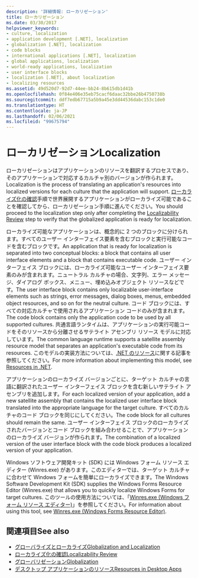 ```yaml
---
description: '詳細情報: ローカリゼーション'
title: ローカリゼーション
ms.date: 03/30/2017
helpviewer_keywords:
- culture, localization
- application development [.NET], localization
- globalization [.NET], localization
- code blocks
- international applications [.NET], localization
- global applications, localization
- world-ready applications, localization
- user interface blocks
- localization [.NET], about localization
- localizing resources
ms.assetid: 49d520d7-92d7-44ee-bb24-8b615db1d41b
ms.openlocfilehash: 0f84e406e35eb75cacf6daac32bbe26b4750738b
ms.sourcegitcommit: ddf7edb67715a5b9a45e3dd44536dabc153c1de0
ms.translationtype: HT
ms.contentlocale: ja-JP
ms.lasthandoff: 02/06/2021
ms.locfileid: "99675794"
---
```

# <a name="localization"></a><span data-ttu-id="daf41-103">ローカリゼーション</span><span class="sxs-lookup"><span data-stu-id="daf41-103">Localization</span></span>

<span data-ttu-id="daf41-104">ローカリゼーションはアプリケーションのリソースを翻訳するプロセスであり、そのアプリケーションで対応するカルチャ別のバージョンが作られます。</span><span class="sxs-lookup"><span data-stu-id="daf41-104">Localization is the process of translating an application's resources into localized versions for each culture that the application will support.</span></span> <span data-ttu-id="daf41-105">[ローカライズ化の確認](localizability-review.md)手順で世界展開するアプリケーションがローカライズ可能であることを確認してから、ローカリゼーション手順に進んでください。</span><span class="sxs-lookup"><span data-stu-id="daf41-105">You should proceed to the localization step only after completing the [Localizability Review](localizability-review.md) step to verify that the globalized application is ready for localization.</span></span>

<span data-ttu-id="daf41-106">ローカライズ可能なアプリケーションは、概念的に 2 つのブロックに分けられます。すべてのユーザー インターフェイス要素を含むブロックと実行可能なコードを含むブロックです。</span><span class="sxs-lookup"><span data-stu-id="daf41-106">An application that is ready for localization is separated into two conceptual blocks: a block that contains all user interface elements and a block that contains executable code.</span></span> <span data-ttu-id="daf41-107">ユーザー インターフェイス ブロックには、ローカライズ可能なユーザー インターフェイス要素のみが含まれます。ニュートラル カルチャの場合、文字列、エラー メッセージ、ダイアログ ボックス、メニュー、埋め込みオブジェクト リソースなどです。</span><span class="sxs-lookup"><span data-stu-id="daf41-107">The user interface block contains only localizable user-interface elements such as strings, error messages, dialog boxes, menus, embedded object resources, and so on for the neutral culture.</span></span> <span data-ttu-id="daf41-108">コード ブロックには、すべての対応カルチャで使用されるアプリケーション コードのみが含まれます。</span><span class="sxs-lookup"><span data-stu-id="daf41-108">The code block contains only the application code to be used by all supported cultures.</span></span> <span data-ttu-id="daf41-109">共通言語ランタイムは、アプリケーションの実行可能コードをそのリソースから分離させるサテライト アセンブリ リソース モデルに対応しています。</span><span class="sxs-lookup"><span data-stu-id="daf41-109">The common language runtime supports a satellite assembly resource model that separates an application's executable code from its resources.</span></span> <span data-ttu-id="daf41-110">このモデルの実装方法については、[.NET のリソース](../../framework/resources/index.md)に関する記事を参照してください。</span><span class="sxs-lookup"><span data-stu-id="daf41-110">For more information about implementing this model, see [Resources in .NET](../../framework/resources/index.md).</span></span>

<span data-ttu-id="daf41-111">アプリケーションのローカライズ バージョンごとに、ターゲット カルチャの言語に翻訳されたユーザー インターフェイス ブロックを含む新しいサテライト アセンブリを追加します。</span><span class="sxs-lookup"><span data-stu-id="daf41-111">For each localized version of your application, add a new satellite assembly that contains the localized user interface block translated into the appropriate language for the target culture.</span></span> <span data-ttu-id="daf41-112">すべてのカルチャのコード ブロックを同じにしてください。</span><span class="sxs-lookup"><span data-stu-id="daf41-112">The code block for all cultures should remain the same.</span></span> <span data-ttu-id="daf41-113">ユーザー インターフェイス ブロックのローカライズされたバージョンとコード ブロックを組み合わせることで、アプリケーションのローカライズ バージョンが作られます。</span><span class="sxs-lookup"><span data-stu-id="daf41-113">The combination of a localized version of the user interface block with the code block produces a localized version of your application.</span></span>

<span data-ttu-id="daf41-114">Windows ソフトウェア開発キット (SDK) には Windows フォーム リソース エディター (Winres.exe) があります。このエディターでは、ターゲット カルチャに合わせて Windows フォームを簡単にローカライズできます。</span><span class="sxs-lookup"><span data-stu-id="daf41-114">The Windows Software Development Kit (SDK) supplies the Windows Forms Resource Editor (Winres.exe) that allows you to quickly localize Windows Forms for target cultures.</span></span> <span data-ttu-id="daf41-115">このツールの使用方法については、「[Winres.exe (Windows フォーム リソース エディター)](../../framework/tools/winres-exe-windows-forms-resource-editor.md)」を参照してください。</span><span class="sxs-lookup"><span data-stu-id="daf41-115">For information about using this tool, see [Winres.exe (Windows Forms Resource Editor)](../../framework/tools/winres-exe-windows-forms-resource-editor.md).</span></span>

## <a name="see-also"></a><span data-ttu-id="daf41-116">関連項目</span><span class="sxs-lookup"><span data-stu-id="daf41-116">See also</span></span>

- [<span data-ttu-id="daf41-117">グローバライズとローカライズ</span><span class="sxs-lookup"><span data-stu-id="daf41-117">Globalization and Localization</span></span>](index.md)
- [<span data-ttu-id="daf41-118">ローカライズ化の確認</span><span class="sxs-lookup"><span data-stu-id="daf41-118">Localizability Review</span></span>](localizability-review.md)
- [<span data-ttu-id="daf41-119">グローバリゼーション</span><span class="sxs-lookup"><span data-stu-id="daf41-119">Globalization</span></span>](globalization.md)
- [<span data-ttu-id="daf41-120">デスクトップ アプリケーションのリソース</span><span class="sxs-lookup"><span data-stu-id="daf41-120">Resources in Desktop Apps</span></span>](../../framework/resources/index.md)
